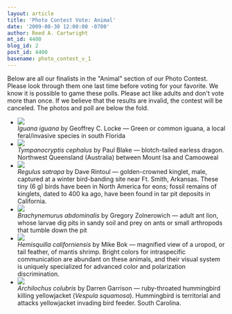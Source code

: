 ```yaml
---
layout: article
title: 'Photo Contest Vote: Animal'
date: '2009-08-30 12:00:00 -0700'
author: Reed A. Cartwright
mt_id: 4400
blog_id: 2
post_id: 4400
basename: photo_contest_v_1
---
```

Below are all our finalists in the "Animal" section of our Photo Contest.  Please look through them one last time before voting for your favorite.  We know it is possible to game these polls.  Please act like adults and don't vote more than once.  If we believe that the results are invalid, the contest will be canceled.  The photos and poll are below the fold.


<ul id="mygalleryview">
<li><img src="/PT/uploads/2009/Locke.Iguana.jpg" />
<div class="panel-overlay">
<i>Iguana iguana</i> by Geoffrey C. Locke &mdash; Green or common iguana, a local feral/invasive species in south Florida
</div>
</li>
<li><img src="/PT/uploads/2009/Blake.dragon2.JPG" />
<div class="panel-overlay">
<i>Tympanocryptis cephalus</i> by Paul Blake &mdash; blotch-tailed earless dragon.  Northwest Queensland (Australia) between Mount Isa and Camooweal
</div>
</li>
<li><img src="/PT/uploads/2009/rintoul_golden_crowned_kinglet.jpg" />
<div class="panel-overlay">
<i>Regulus satrapa</i> by Dave Rintoul &mdash; golden-crowned kinglet, male, captured at a winter bird-banding site near Ft. Smith, Arkansas. These tiny (6 g) birds have been in North America for eons; fossil remains of kinglets, dated to 400 ka ago, have been found in tar pit deposits in California.
</div>
</li>
<li><img src="/PT/uploads/2009/Zolnerowich.Antlion.jpg" />
<div class="panel-overlay">
<i>Brachynemurus abdominalis</i> by Gregory Zolnerowich &mdash; adult ant lion, whose larvae dig pits in sandy soil and prey on ants or small arthropods that tumble down the pit
</div>
</li>
<li><img src="/PT/uploads/2009/Bok.HCcolor.jpg" />
<div class="panel-overlay">
<i>Hemisquilla californiensis</i> by Mike Bok &mdash;  magnified view of a uropod, or tail feather, of mantis shrimp.  Bright colors for intraspecific communication are abundant on these animals, and their visual system is uniquely specialized for advanced color and polarization discrimination.
</div>
</li>
<li><img src="/PT/uploads/2009/Garrison.hummingbird_killing_yellowjacket.jpg" />
<div class="panel-overlay">
<i>Archilochus colubris</i> by Darren Garrison &mdash; ruby-throated hummingbird killing
yellowjacket (<i>Vespula squamosa</i>). Hummingbird is territorial and attacks yellowjacket invading bird feeder. South Carolina.
</div>
</li>
</ul>
<script>
$(function(){
$('#mygalleryview').galleryView({
panel_width: 600,
panel_height: 450,
frame_width: 100,
frame_height: 100,
nav_theme: '/scripts/ext/themes/light',
transition_interval: 0
});
});
</script>
<style>
.gallery {
background-color: #333 !important;
margin-left: auto;
margin-right: auto;
}
.pointer {
border-bottom-color: #FFF !important;
}
.frame.current .img_wrap {
border-color: #FFF !important;
}
.gallery img {
margin: 0px !important;
}
.frame .img_wrap {
border-width: 3px !important;
}
</style>
